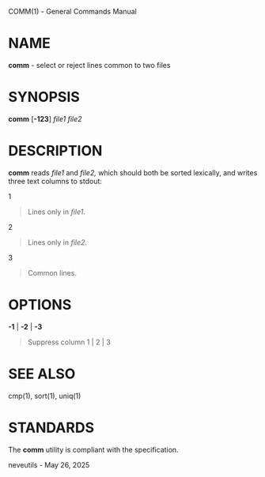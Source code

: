COMM(1) - General Commands Manual

# NAME

**comm** - select or reject lines common to two files

# SYNOPSIS

**comm**
\[**-123**]
*file1*
*file2*

# DESCRIPTION

**comm**
reads
*file1*
and
*file2,*
which should both be sorted lexically, and writes three text columns
to stdout:

1

> Lines only in
> *file1*.

2

> Lines only in
> *file2*.

3

> Common lines.

# OPTIONS

**-1** | **-2** | **-3**

> Suppress column 1 | 2 | 3

# SEE ALSO

cmp(1),
sort(1),
uniq(1)

# STANDARDS

The
**comm**
utility is compliant with the
specification.

neveutils - May 26, 2025
